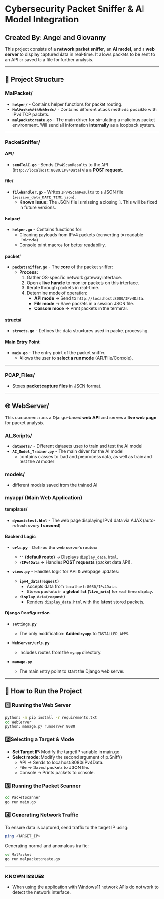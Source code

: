 # Cybersecurity Packet Sniffer & AI Model Integration  

## **Created By:** Angel and Giovanny  

This project consists of a **network packet sniffer**, an **AI model**, and a **web server** to display captured data in real-time. It allows packets to be sent to an API or saved to a file for further analysis.  

---

## **📂 Project Structure**  


### **MalPacket/**
- **`helper/`** - Contains helper functions for packet routing.  
- **`MalPacketAtkMethods/`** - Contains different attack methods possible with IPv4 TCP packets.  
- **`malpacketcreate.go`** - The main driver for simulating a malicious packet environment.  Will send all information **internally** as a loopback system.



---

### **PacketSniffer/**  
#### **API/**  
- **`sendToAI.go`** - Sends `IPv4ScanResults` to the API (`http://localhost:8080/IPv4Data`) via a **POST request**.  

#### **file/**  
- **`filehandler.go`** - Writes `IPv4ScanResults` to a JSON file (`session_data_DATE_TIME.json`).  
  - **Known Issue:** The JSON file is missing a closing `]`. This will be fixed in future versions.  

#### **helper/**  
- **`helper.go`** - Contains functions for:  
  - Cleaning payloads from IPv4 packets (converting to readable Unicode).  
  - Console print macros for better readability.  

#### **packet/**  
- **`packetsniffer.go`** - The **core** of the packet sniffer:  
  - **Process:**  
    1. Gather OS-specific network gateway interface.  
    2. Open a **live handle** to monitor packets on this interface.  
    3. Iterate through packets in real-time.  
    4. Determine mode of operation:  
       - **API mode** → Send to `http://localhost:8080/IPv4Data`.  
       - **File mode** → Save packets in a session JSON file.  
       - **Console mode** → Print packets in the terminal.  

#### **structs/**  
- **`structs.go`** - Defines the data structures used in packet processing.  

#### **Main Entry Point**  
- **`main.go`** - The entry point of the packet sniffer.  
  - Allows the user to **select a run mode** (API/File/Console).  

---

### **PCAP_Files/**  
- Stores **packet capture files** in JSON format.  

---

## **🌐 WebServer/** 
This component runs a Django-based **web API** and serves a **live web page** for packet analysis.  
### **AI_Scripts/** 
- **`datasets/`** - Different datasets uses to train and test the AI model
- **`AI_Model_Trainer.py`** - The main driver for the AI model
  - contains classes to load and preprocess data, as well as train and test the AI model

### **models/**
- different models saved from the trained AI

### **myapp/** (Main Web Application)  
#### **templates/**  
- **`dynamictest.html`** - The web page displaying IPv4 data via AJAX (auto-refresh every **1 second**).  

#### **Backend Logic**  
- **`urls.py`** - Defines the web server’s routes:  
  - **`''` (default route)** → Displays `display_data.html`.  
  - **`/IPv4Data`** → Handles **POST requests** (packet data API).  

- **`views.py`** - Handles logic for API & webpage updates:  
  - **`ipv4_data(request)`**  
    - Accepts data from `localhost:8080/IPv4Data`.  
    - Stores packets in a **global list (`live_data`)** for real-time display.  
  - **`display_data(request)`**  
    - Renders `display_data.html` with the **latest** stored packets.  

#### **Django Configuration**  
- **`settings.py`**  
  - The only modification: **Added `myapp`** to `INSTALLED_APPS`.  

- **`WebServer/urls.py`**  
  - Includes routes from the `myapp` directory.  

- **`manage.py`**  
  - The main entry point to start the Django web server.  

---

## **🚀 How to Run the Project**  

### **1️⃣ Running the Web Server**  
```bash
python3 -m pip install -r requirements.txt
cd WebServer
python3 manage.py runserver 8080
```
### **2️⃣Selecting a Target & Mode**
- **Set Target IP:** Modify the targetIP variable in main.go
- **Select mode:** Modify the second argument of p.Sniff()
    - API -> Sends to localhost:8080/IPv4Data.
    - File -> Saved packets to JSON file.
    - Console -> Prints packets to console.

### **3️⃣ Running the Packet Scanner**
```bash
cd PacketScanner
go run main.go
```

### **4️⃣ Generating Network Traffic**
To ensure data is captured, send traffic to the target IP using:
```bash
ping <TARGET_IP>
```
Generating normal and anomalous traffic:
```bash
cd MalPacket
go run malpacketcreate.go
```

----
### KNOWN ISSUES
- When using the application with Windows11 network APIs do not work to detect the network interface.

